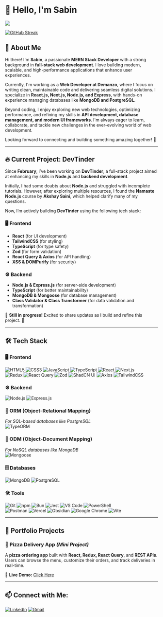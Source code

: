 # 👋 Hello, I'm Sabin  

![](https://komarev.com/ghpvc/?username=sabin-b&color=blue&style=for-the-badge&label=PROFILE+VIEWS)

[![GitHub Streak](https://streak-stats.demolab.com/?user=sabin-b&theme=dark)](https://git.io/streak-stats)

## 🚀 About Me  
Hi there! I'm **Sabin**, a passionate **MERN Stack Developer** with a strong background in **full-stack web development**. I love building modern, scalable, and high-performance applications that enhance user experiences.  

Currently, I'm working as a **Web Developer at Demanzo**, where I focus on writing clean, maintainable code and delivering seamless digital solutions. I specialize in **React.js, Next.js, Node.js, and Express**, with hands-on experience managing databases like **MongoDB and PostgreSQL**.  

Beyond coding, I enjoy exploring new web technologies, optimizing performance, and refining my skills in **API development, database management, and modern UI frameworks**. I'm always eager to learn, collaborate, and tackle new challenges in the ever-evolving world of web development.  

Looking forward to connecting and building something amazing together! 🚀  

---

## 🔥 Current Project: **DevTinder**  

Since **February**, I’ve been working on **DevTinder**, a full-stack project aimed at enhancing my skills in **Node.js** and **backend development**.  

Initially, I had some doubts about **Node.js** and struggled with incomplete tutorials. However, after exploring multiple resources, I found the **Namaste Node.js** course by **Akshay Saini**, which helped clarify many of my questions.  

Now, I’m actively building **DevTinder** using the following tech stack:  

### 🖥️ **Frontend**  
- **React** (for UI development)  
- **TailwindCSS** (for styling)  
- **TypeScript** (for type safety)  
- **Zod** (for form validation)  
- **React Query & Axios** (for API handling)  
- **XSS & DOMPurify** (for security)  

### ⚙️ **Backend**  
- **Node.js & Express.js** (for server-side development)  
- **TypeScript** (for better maintainability)  
- **MongoDB & Mongoose** (for database management)  
- **Class Validator & Class Transformer** (for data validation and transformation)  

🔨 **Still in progress!** Excited to share updates as I build and refine this project. 🚀  

---

## 🛠️ Tech Stack  

### 🖥️ Frontend  
![HTML5](https://img.shields.io/badge/HTML5-E34F26?style=for-the-badge&logo=html5&logoColor=white) 
![CSS3](https://img.shields.io/badge/CSS3-1572B6?style=for-the-badge&logo=css3&logoColor=white) 
![JavaScript](https://img.shields.io/badge/JavaScript-323330?style=for-the-badge&logo=javascript&logoColor=F7DF1E) 
![TypeScript](https://img.shields.io/badge/TypeScript-007ACC?style=for-the-badge&logo=typescript&logoColor=white) 
![React](https://img.shields.io/badge/React-20232A?style=for-the-badge&logo=react&logoColor=61DAFB) 
![Next.js](https://img.shields.io/badge/Next.js-000000?style=for-the-badge&logo=next.js&logoColor=white)  
![Redux](https://img.shields.io/badge/Redux-764ABC?style=for-the-badge&logo=redux&logoColor=white) 
![React Query](https://img.shields.io/badge/React_Query-FF4154?style=for-the-badge&logo=react-query&logoColor=white) 
![Zod](https://img.shields.io/badge/Zod-1E4AE9?style=for-the-badge&logoColor=white) 
![ShadCN UI](https://img.shields.io/badge/ShadCN_UI-000000?style=for-the-badge&logoColor=white) 
![Axios](https://img.shields.io/badge/Axios-5A29E4?style=for-the-badge) 
![TailwindCSS](https://img.shields.io/badge/TailwindCSS-38B2AC?style=for-the-badge&logo=tailwind-css&logoColor=white)  

### ⚙️ Backend  
![Node.js](https://img.shields.io/badge/Node.js-339933?style=for-the-badge&logo=nodedotjs&logoColor=white) 
![Express.js](https://img.shields.io/badge/Express.js-404D59?style=for-the-badge)  

### 🔄 ORM (Object-Relational Mapping)  
*For SQL-based databases like PostgreSQL*  
![TypeORM](https://img.shields.io/badge/TypeORM-2D3748?style=for-the-badge&logo=typeorm&logoColor=white)  

### 📄 ODM (Object-Document Mapping)  
*For NoSQL databases like MongoDB*  
![Mongoose](https://img.shields.io/badge/Mongoose-880000?style=for-the-badge&logoColor=white)  


### 🗄️ Databases  
![MongoDB](https://img.shields.io/badge/MongoDB-47A248?style=for-the-badge&logo=mongodb&logoColor=white) 
![PostgreSQL](https://img.shields.io/badge/PostgreSQL-316192?style=for-the-badge&logo=postgresql&logoColor=white)  

### 🛠️ Tools  
![Git](https://img.shields.io/badge/Git-F05032?style=for-the-badge&logo=git&logoColor=white) 
![npm](https://img.shields.io/badge/npm-CB3837?style=for-the-badge&logo=npm&logoColor=white) 
![Bun](https://img.shields.io/badge/Bun-000000?style=for-the-badge&logo=bun&logoColor=white) 
![Jest](https://img.shields.io/badge/Jest-C21325?style=for-the-badge&logo=jest&logoColor=white) 
![VS Code](https://img.shields.io/badge/VS%20Code-007ACC?style=for-the-badge&logo=visual-studio-code&logoColor=white) 
![PowerShell](https://img.shields.io/badge/PowerShell-5391FE?style=for-the-badge&logo=powershell&logoColor=white)  
![Postman](https://img.shields.io/badge/Postman-FF6C37?style=for-the-badge&logo=postman&logoColor=white) 
![Vercel](https://img.shields.io/badge/Vercel-000000?style=for-the-badge&logo=vercel&logoColor=white) 
![Obsidian](https://img.shields.io/badge/Obsidian-7C3AED?style=for-the-badge&logo=obsidian&logoColor=white) 
![Google Chrome](https://img.shields.io/badge/Chrome-4285F4?style=for-the-badge&logo=google-chrome&logoColor=white) 
![Vite](https://img.shields.io/badge/Vite-646CFF?style=for-the-badge&logo=vite&logoColor=white)  

---

## 🌟 Portfolio Projects  

### 🍕 **Pizza Delivery App** *(Mini Project)*  
A **pizza ordering app** built with **React, Redux, React Query**, and **REST APIs**.  
Users can browse the menu, customize their orders, and track deliveries in real-time.  

🔗 **Live Demo:** [Click Here](https://redux-thunk-toolkit-advanced.vercel.app/)  

---

## 📫 Connect with Me:
[![LinkedIn](https://img.shields.io/badge/LinkedIn-0077B5?style=for-the-badge&logo=linkedin&logoColor=white)](https://www.linkedin.com/in/sabinb-developer/)
[![Gmail](https://img.shields.io/badge/Gmail-D14836?style=for-the-badge&logo=gmail&logoColor=white)](mailto:sabinb1998sabinb@gmail.com)  
